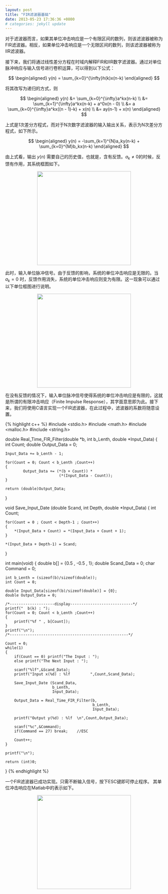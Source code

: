 ```yaml
---
layout: post
title: "FIR滤波器基础"
date: 2013-05-23 17:36:36 +0800
# categories: jekyll update
---
```


对于滤波器而言，如果其单位冲击响应是一个有限区间的数列，则该滤波器被称为FIR滤波器。相反，如果单位冲击响应是一个无限区间的数列，则该滤波器被称为IIR滤波器。

接下来，我们将通过线性差分方程在时域内解释FIR和IIR数字滤波器。通过对单位脉冲响应与输入信号进行卷积运算，可以得到以下公式：

$$
\begin{aligned}
y(n) = \sum_{k=0}^{\infty}h(k)x(n-k)
\end{aligned}
$$

将其改写为递归的方式，则

$$
\begin{aligned}
y(n) &= \sum_{k=0}^{\infty}a^kx(n-k) \\
     &= \sum_{k=1}^{\infty}a^kx(n-k) + a^0x(n - 0) \\
     &= a \sum_{k=0}^{\infty}a^kx((n - 1)-k) + x(n) \\
     &= ay(n-1) + x(n)
\end{aligned}
$$

上式是1次差分方程式，而对于N次数字滤波器的输入输出关系，表示为N次差分方程式，如下所示。

$$
\begin{aligned}
y(n) = -\sum_{k=1}^{N}a_ky(n-k) + \sum_{k=0}^{M}b_kx(n-k) 
\end{aligned}
$$

由上式看，输出 $y(n)$ 需要自己的历史值，也就是，含有反馈。$a_k \neq 0$的时候，反馈有作用，其系统框图如下。

<div align=center><img src="{{ site.baseurl }}/assets/FIR-Filter/FIR-Filter-1.jpeg" width="300"></div>

此时，输入单位脉冲信号。由于反馈的影响，系统的单位冲击响应是无限的。当 $a_k = 0$ 时，反馈作用消失，系统的单位冲击响应则变为有限。这一现象可以通过以下单位框图进行说明。

<div align=center><img src="{{ site.baseurl }}/assets/FIR-Filter/FIR-Filter-2.jpeg" width="300"></div>


在没有反馈的情况下，输入单位脉冲信号使得系统的单位冲击响应是有限的，这就是所谓的有限冲击响应（Finite Impulse Response），其字面意思即为此。接下来，我们将使用C语言实现一个FIR滤波器，在此过程中，滤波器的系数将随意设置。


{% highlight c++ %}
#include <stdio.h>
#include <math.h>
#include <malloc.h>
#include <string.h>
 
double Real_Time_FIR_Filter(double *b,
                            int     b_Lenth,
                            double *Input_Data)
{    
    int Count;
    double Output_Data = 0;
    
    Input_Data += b_Lenth - 1;  
    
    for(Count = 0; Count < b_Lenth ;Count++)
    { 
            Output_Data += (*(b + Count)) *
                            (*(Input_Data - Count));
    }         
    
    return (double)Output_Data;
}
 
void Save_Input_Date (double Scand,
                      int    Depth,
                      double *Input_Data)
{
    int Count;
  
    for(Count = 0 ; Count < Depth-1 ; Count++)
    {
    	*(Input_Data + Count) = *(Input_Data + Count + 1);
    }
    
    *(Input_Data + Depth-1) = Scand;
}
 
 
int main(void)
{
    double b[] = {0.5 , -0.5 , 1};
    double Scand_Data = 0;
    char Command = 0;
   
    int b_Lenth = (sizeof(b)/sizeof(double));
    int Count = 0;
    
    double Input_Data[sizeof(b)/sizeof(double)] = {0};
    double Output_Data = 0;
    
    /*--------------------display----------------------------*/      
    printf("  b(k) : ");
    for(Count = 0; Count < b_Lenth ;Count++)
    {
    	printf("%f " , b[Count]);
    }
    printf("\n");
    /*-----------------------------------------------------*/
    
    Count = 0;
    while(1)
    {
    	if(Count == 0) printf("The Input : ");   
        else printf("The Next Input : ");   
   
    	scanf("%lf",&Scand_Data);
    	printf("Input x(%d) : %lf         ",Count,Scand_Data);    
    	
    	Save_Input_Date (Scand_Data,
                         b_Lenth,
                         Input_Data);
 
    	Output_Data = Real_Time_FIR_Filter(b,
                                           b_Lenth,
                                           Input_Data);        
                             
        printf("Output y(%d) : %lf  \n",Count,Output_Data);                    
 
    	scanf("%c",&Command);
    	if(Command == 27) break;    //ESC
    	
    	Count++;
    }
    
    printf("\n");
	
    return (int)0;
}
{% endhighlight %}


一个FIR滤波器已成功实现。只需不断输入信号，按下ESC键即可停止程序。
其单位冲击响应在Matlab中的表示如下。

<div align=center><img src="{{ site.baseurl }}/assets/FIR-Filter/FIR-Filter-Sys.jpeg" width="300"></div>
